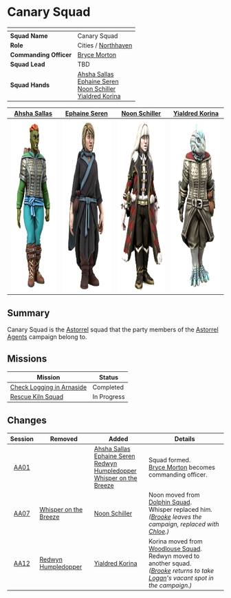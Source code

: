 # Canary Squad

| []() | |
| --- | --- |
| **Squad Name** | Canary Squad | squad.2
| **Role** | Cities / [Northhaven](../../../../places/settlements/cities/northhaven.md) |
| **Commanding Officer** | [Bryce Morton](../../../../characters/bryce-morton.md) |
| **Squad Lead** | TBD |
| **Squad Hands** | [Ahsha Sallas](../../../../characters/ahsha-sallas.md)<br>[Ephaine Seren](../../../../characters/ephaine-seren.md)<br>[Noon Schiller](../../../../characters/noon-schiller.md)<br>[Yialdred Korina](../../../../characters/yialdred-korina.md) |

| [Ahsha Sallas](../../../../characters/ahsha-sallas.md) | [Ephaine Seren](../../../../characters/ephaine-seren.md) | [Noon Schiller](../../../../characters/noon-schiller.md) | [Yialdred Korina](../../../../characters/yialdred-korina.md) |
|:---:|:---:|:---:|:---:|
| <img src="https://raw.githubusercontent.com/jesskelsall/astarus-images/main/characters/portraits/b0b553e82a907ff3.png" height="400" /> | <img src="https://raw.githubusercontent.com/jesskelsall/astarus-images/main/characters/portraits/3840bf1d6c005683.png" height="400" /> | <img src="https://raw.githubusercontent.com/jesskelsall/astarus-images/main/characters/portraits/ec514d55f424de69.png" height="400" /> | <img src="https://raw.githubusercontent.com/jesskelsall/astarus-images/main/characters/portraits/3856f570c58374b4.png" height="400" /> |

## Summary

Canary Squad is the [Astorrel](../astorrel.md) squad that the party members of the [Astorrel Agents](../../../../campaigns/C2-astorrel-agents.md) campaign belong to.

## Missions

| Mission | Status |
| --- | --- |
| [Check Logging in Arnaside](../../../../storylines/ended/check-logging-in-arnaside.md) | Completed |
| [Rescue Kiln Squad](../../../../storylines/rescue-kiln-squad.md) | In Progress |

## Changes

| Session | Removed | Added | Details |
|:---:| --- | --- | --- |
| [AA01](../../../../sessions/AA01.md) || [Ahsha Sallas](../../../../characters/ahsha-sallas.md)<br>[Ephaine Seren](../../../../characters/ephaine-seren.md)<br>[Redwyn Humpledopper](../../../../characters/redwyn-humpledopper.md)<br>[Whisper on the Breeze](../../../../characters/whisper-on-the-breeze.md) | Squad formed.<br>[Bryce Morton](../../../../characters/bryce-morton.md) becomes commanding officer. |
| [AA07](../../../../sessions/AA07.md) | [Whisper on the Breeze](../../../../characters/whisper-on-the-breeze.md) | [Noon Schiller](../../../../characters/noon-schiller.md) | Noon moved from [Dolphin Squad](dolphin-squad.md).<br>Whisper replaced him.<br>*([Brooke](../../../../players/brooke.md) leaves the campaign, replaced with [Chloe](../../../../players/chloe.md).)* |
| [AA12](../../../../sessions/AA12.md) | [Redwyn Humpledopper](../../../../characters/redwyn-humpledopper.md) | [Yialdred Korina](../../../../characters/yialdred-korina.md) | Korina moved from [Woodlouse Squad](woodlouse-squad.md).<br>Redwyn moved to another squad.<br>*([Brooke](../../../../players/brooke.md) returns to take [Logan](../../../../players/logan.md)'s vacant spot in the campaign.)* |
